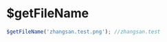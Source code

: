 # $getFileName

<ContainerBox title="介绍">
<template #desc>
有些时候我们不想要后缀名
</template>
</ContainerBox>

<ContainerBox title="基础用法">

```js
$getFileName('zhangsan.test.png'); //zhangsan.test
```

<ShowCode>
<template #codes>

```js
export function $getFileName(str) {
  return str.replace(/\.\w+$/, '');
}
```

</template>
</ShowCode>
</ContainerBox>
